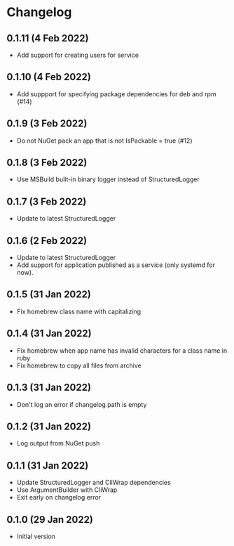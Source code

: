 # Changelog

## 0.1.11 (4 Feb 2022)
- Add support for creating users for service

## 0.1.10 (4 Feb 2022)
- Add suppport for specifying package dependencies for deb and rpm (#14)

## 0.1.9 (3 Feb 2022)
- Do not NuGet pack an app that is not IsPackable = true (#12)

## 0.1.8 (3 Feb 2022)
- Use MSBuild built-in binary logger instead of StructuredLogger

## 0.1.7 (3 Feb 2022)
- Update to latest StructuredLogger

## 0.1.6 (2 Feb 2022)
- Update to latest StructuredLogger
- Add support for application published as a service (only systemd for now).

## 0.1.5 (31 Jan 2022)
- Fix homebrew class name with capitalizing

## 0.1.4 (31 Jan 2022)
- Fix homebrew when app name has invalid characters for a class name in ruby
- Fix homebrew to copy all files from archive

## 0.1.3 (31 Jan 2022)

- Don't log an error if changelog.path is empty

## 0.1.2 (31 Jan 2022)

- Log output from NuGet push

## 0.1.1 (31 Jan 2022)

- Update StructuredLogger and CliWrap dependencies
- Use ArgumentBuilder with CliWrap
- Exit early on changelog error

## 0.1.0 (29 Jan 2022)

- Initial version